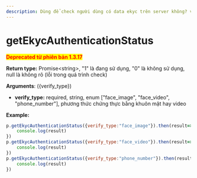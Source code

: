 ```yaml
---
description: Dùng để check người dùng có data ekyc trên server không? version>= 1.3.17
---
```


# getEkycAuthenticationStatus

<mark style="color:red;">**Deprecated từ phiên bản 1.3.17**</mark>

**Return type:** Promise\<string>, "1" là đang sử dụng, "0" là không sử dụng, null là không rõ (lỗi trong quá trình check)

**Arguments**: ({verify\_type})

* **verify\_type:** required, string, enum \["face\_image", "face\_video", "phone\_number"], phương thức chứng thực bằng khuôn mặt hay video

**Example:**&#x20;

```javascript
p.getEkycAuthenticationStatus({verify_type:"face_image"}).then(result=>{
    console.log(result)
})
p.getEkycAuthenticationStatus({verify_type:"face_video"}).then(result=>{
    console.log(result)
})
p.getEkycAuthenticationStatus({verify_type:"phone_number"}).then(result=>{
    console.log(result)
})
```
